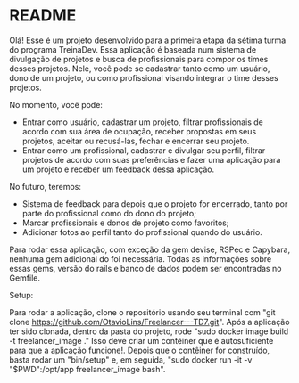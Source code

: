 # README

Olá! Esse é um projeto desenvolvido para a primeira etapa da sétima turma do programa TreinaDev. Essa aplicação é baseada num sistema de divulgação de projetos e busca de profissionais para compor os times desses projetos. Nele, você pode se cadastrar tanto como um usuário, dono de um projeto, ou como profissional visando integrar o time desses projetos. 

No momento, você pode:
- Entrar como usuário, cadastrar um projeto, filtrar profissionais de acordo com sua área de ocupação, receber propostas em seus projetos, aceitar ou recusá-las, fechar e encerrar seu projeto. 
- Entrar como um profissional, cadastrar e divulgar seu perfil, filtrar projetos de acordo com suas preferências e fazer uma aplicação para um projeto e receber um feedback dessa aplicação.

No futuro, teremos:
- Sistema de feedback para depois que o projeto for encerrado, tanto por parte do profissional como do dono do projeto;
- Marcar profissionais e donos de projeto como favoritos;
- Adicionar fotos ao perfil tanto do profissional quando do usuário.

Para rodar essa aplicação, com exceção da gem devise, RSPec e Capybara, nenhuma gem adicional do foi necessária. Todas as informações sobre essas gems, versão do rails e banco de dados podem ser encontradas no Gemfile.

Setup:

Para rodar a aplicação, clone o repositório usando seu terminal com "git clone https://github.com/OtavioLins/Freelancer---TD7.git". Após a aplicação ter sido clonada, dentro da pasta do projeto, rode "sudo docker image build -t freelancer_image ." Isso deve criar um contêiner que é autosuficiente para que a aplicação funcione!. Depois que o contêiner for construído, basta rodar um "bin/setup" e, em seguida, "sudo docker run -it -v "$PWD":/opt/app freelancer_image bash".
